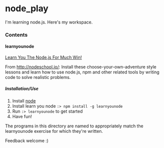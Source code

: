 node_play
=========

I'm learning node.js. Here's my workspace.

### Contents
#### learnyounode
[Learn You The Node.js For Much Win!](http://nodeschool.io/#learn-you-node)

From http://nodeschool.io/: Install these choose-your-own-adventure style lessons and learn how to use node.js, npm and other related tools by writing code to solve realistic problems. 

##### Installation/Use
1. Install [node](http://nodejs.org/) 
2. Install learn you node ```:> npm install -g learnyounode```
3. Run ```:> learnyounode``` to get started
4. Have fun!

The programs in this directory are named to appropriately match the learnyounode exercise for which they're written.

Feedback welcome :)






